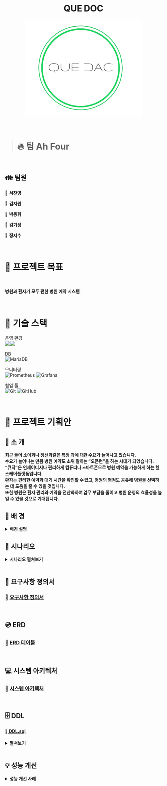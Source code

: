 <h1 align="center" >QUE DOC  </h1>

<div align="center">
  <img src="image/로고.png"  style="zoom:76%;" align="center"/>
</div>

<br>
<br>

>#  🔥 팀 Ah Four 


<br>

## 👪 팀원

🏃 **서찬영**

 🏃 **김지원**

🏃 **박동휘**

🏃 **김기성**

🏃 **정지수**

<br>

# 📌 프로젝트 목표

<br>

**병원과 환자가 모두 편한 병원 예약 시스템**

<br>

# 🔧 기술 스택 
운영 환경  
 ![](https://img.shields.io/badge/VMware-607078?logo=vmware&logoColor=white&style=for-the-badge)<img src="https://img.shields.io/badge/linux-%23FCC624.svg?&style=for-the-badge&logo=linux&logoColor=black" />
 
 DB  
![MariaDB](https://img.shields.io/badge/MariaDB-003545?style=for-the-badge&logo=mariadb&logoColor=white)  

모니터링  
![Prometheus](https://img.shields.io/badge/Prometheus-E6522C?style=for-the-badge&logo=Prometheus&logoColor=white) ![Grafana](https://img.shields.io/badge/grafana-%23F46800.svg?style=for-the-badge&logo=grafana&logoColor=white)  

협업 툴  
![Git](https://img.shields.io/badge/git-%23F05033.svg?style=for-the-badge&logo=git&logoColor=white) ![GitHub](https://img.shields.io/badge/github-%23121011.svg?style=for-the-badge&logo=github&logoColor=white) 



<br>

# 📮 프로젝트 기획안

## 💊 소 개
  
  <b>최근 들어 소아과나 정신과같은 특정 과에 대한 수요가 늘어나고 있습니다. <br>
  수요가 늘어나는 만큼 병원 예약도 소위 말하는 “오픈런”을 하는 시대가 되었습니다. <br> 
  “큐닥”은 언제어디서나 편리하게 컴퓨터나 스마트폰으로 병원 예약을 가능하게 하는 헬스케어플랫폼입니다.<br>
  환자는 편리한 예약과 대기 시간을 확인할 수 있고, 병원의 평점도 공유해 병원을 선택하는 데 도움을 줄 수 있을 것입니다.<br>
  또한 병원은 환자 관리와 예약을 전산화하여 업무 부담을 줄이고 병원 운영의 효율성을 높일 수 있을 것으로 기대됩니다. 
</b>

## 📰  배 경 
<details> <summary> <b> 배경 설명 </b> </summary>
<div align="center">
  <img src="image/뉴스 기사 .png"  style="zoom:76%;" align="center"/>
</div>
  <br>

  >대형병원 쏠림 현상이 날이 갈수록 심각해지고 있다. 일단 예약 자체가 어렵고 지루한 대기 시간을 지나 의사와 대면해도 진료는 몇 분 만에 끝난다. 환자들 사이에서 ‘대기 1시간, 진료 3분’ 이라는 말이 나올 정도로 불편과 불만이 커지고 있는 이유다. 특히 코로나19 시기를 지나면서 호흡기내과 등의 검사에 환자가 몰리는 현상이 커졌지만, 공간과 인력이 부족해 당장 대책 마련도 쉽지 않은 실정이다.

  >7일 보건복지부의 ‘2022 의료서비스 경험조사’ 결과 보고서(전국 7000가구 15세 이상 1만6466명 대상)에 따르면 2021년 7월부터 2022년 6월까지 1년간 병·의원 외래 진료를 받았다고 답한 비율은 55.1%를 기록했다. 지난해 국민의 절반 이상이 병·의원을 찾아 외래 진료를 받은 것이다.

  >이들이 외래 진료를 받기 위해 대기한 시간은 평균 16.0분, 의사의 평균 진료 시간은 8.9분으로 조사됐다. 다만 진료 시간이 1∼5분이라는 응답 비율이 49.2%로 가장 높았다. 실제로 병원을 찾는 환자들 사이에서 ‘진료 3분’이라는 내용의 불만이 나오는 이유다. 아울러 평균 수치임을 감안해도 진료 시간에 비해 대기 시간이 2배가량 길다.
</details>

## 📓  시나리오 

<details> <summary> <b> 시나리오 펼쳐보기 </b> </summary>

## 사용자 <br>
#### 시나리오 : 예약 <br>

> 1.	사용자는 주변 병원을 진료과목, 병원종류, 지역으로 검색할 수 있다.
> 2.	조건에 맞는 병원이 거리순, 별점순으로 추천되며 사용자는 병원의 현재 대기열 상태, 예상 대기시간을 확인한다.
> 3.  사용자는 집에서 미리 진료 날짜, 시간, 진료 받을 의사를 선택한다.
> 4.  예약 세부사항을 작성 후 병원의 기본 진료비를 선결제하고 예약한다.
> 4.  사용자는 집에서 예상 진료시간에 병원으로 찾아간다.

## 병원 <br>
#### 시나리오 : 병원 등록
> 1.	병원 관리자가 웹사이트에 가입하여 “병원 등록” 메뉴를 클릭한다.
> 2.	병원의 기본 정보(병원 이름, 주소, 전화번호, 진료과목 등)를 입력한다.
> 3.	병원 운영시간과 예약 가능한 날짜를 설정한다.
> 4.  필요할 경우 의료진 정보, 공지사항을 추가로 입력한다.

#### 시나리오 : 예약자 관리 및 알림

> 1.	병원에서는 실시간으로 예약한 사용자를 확인하고 관리할 수 있다.
> 2.  예약한 시간이나 날짜에 진료가 어려울 경우 미리 연락하여 일정을 관리한다.
> 3.  예약한 시간의 1시간전에 병원에서 자동으로 메시지 알림을 보내 사용자에게 진료시간이 임박했음을 알린다.
> 4.  사용자는 예약에 요청사항을 적어 진료시 의료진에게 필요한 정보를 알릴 수 있다.


#### 시나리오 : 병원 운영 시간 및 정보 수정
> 1.	병원의 갑작스런 사정으로 영업여부와 시간을 수정하고 싶을 땐 간단하게 <br>
 “병원 정보 관리” 메뉴에서 운영 시간 및 진료 정보를 수정한다.
> 2.	병원에서 일하는 의료진의 진료가능 시간대도 업데이트 가능하다.
> 3.  변경사항은 공지사항으로 병원 상세 정보 페이지에서 알린다.
</details>


<br>

## 📃 요구사항 정의서
### 📑 <a href = "./project/요구사항 정의서.xlsx"> 요구사항 정의서  </a>
<br>

## 💿 ERD
### 📀 <a href = "./image/ERD.png"> ERD  테이블  </a>
<br>

## 💻 시스템 아키텍처

### 💾 <a href = "./image/architecture.png"> 시스템 아키텍처   </a>
<br>


 ## 🗄️ DDL

 #### 📁<a href = "./db/DDL.sql"> DDL.sql   </a>

<details> <summary> <b>펼쳐보기</b></summary> <br>

 <details><summary> <b>1. CREATE</b> </summary> <br>

<details><summary> <b>user</b> </summary>

```
create table user (
	id	varchar(100)	NOT NULL,
	password	varchar(100)	NOT NULL,
	nickname	varchar(100)	NOT NULL,
	email	varchar(100)	NOT NULL,
	phone_number	varchar(100)	NOT NULL,
	address	varchar(200)	NOT NULL
);
```

```
ALTER TABLE user ADD CONSTRAINT PK_USER PRIMARY KEY (
	id
);
```
</details>
<details><summary> <b>manager</b> </summary>

```
create table manager (
	id	varchar(100)	NOT NULL,
	password	varchar(100)	NOT NULL,
	nickname	varchar(100)	NOT NULL,
	email	varchar(100)	NOT NULL,
	phone_number	varchar(100)	NOT NULL,
	address	varchar(200)	NOT NULL
);
```

```
ALTER TABLE manager ADD CONSTRAINT PK_MANAGER PRIMARY KEY (
	id
);

```
</details>

<details><summary> <b>payment</b> </summary>

```
CREATE TABLE payment (
	reservation_idx	int auto_increment primary key NOT NULL,
	hospital_idx	int	NOT NULL,
	user_id	varchar(100)	NOT NULL,
	payment_amount	int	NOT NULL,
	payment_date	datetime	NOT NULL,
	payment_method	varchar(100)	NOT NULL,
	payment_status	varchar(100)	NOT NULL,
	update_at	timestamp	NOT NULL
);
```

```
ALTER TABLE payment ADD CONSTRAINT FK_reservation_TO_payment_1 FOREIGN KEY (
	reservation_idx
)
REFERENCES reservation (
	idx
)ON DELETE CASCADE;
```
```
ALTER TABLE payment ADD CONSTRAINT FK_reservation_TO_payment_2 FOREIGN KEY (
	hospital_idx
)
REFERENCES reservation (
	hospital_idx
) ON DELETE CASCADE;
```
```
ALTER TABLE payment ADD CONSTRAINT FK_reservation_TO_payment_3 FOREIGN KEY (
	user_id
)
REFERENCES reservation (
  user_id
)ON DELETE CASCADE;
```
</details>

<details><summary> <b>doctorInfo</b> </summary>

```
CREATE TABLE doctorInfo (
	hospital_idx	int	NOT NULL,
	name	varchar(100)	NOT NULL,
	detail	varchar(500)	NOT NULL
);
```
```
ALTER TABLE doctorInfo ADD CONSTRAINT FK_hospital_TO_doctorInfo_1 FOREIGN KEY (
	hospital_idx
)
REFERENCES hospital (
	idx
)ON DELETE CASCADE;
```
</details>


<details><summary> <b>department</b> </summary>

```
CREATE TABLE department (
	department	int	NOT NULL,
	hospital_idx	int	NOT NULL
);
```
```
ALTER TABLE department ADD CONSTRAINT FK_hospital_TO_department_1 FOREIGN KEY (
	hospital_idx
)
REFERENCES hospital (
	idx
)ON DELETE CASCADE;
```
</details>

<details><summary> <b>review</b> </summary>

```
create table review (
	user_id	varchar(100)	NOT NULL,
	hospital_idx	int	NOT NULL,
	title	varchar(200)	NOT NULL,
	contents	varchar(1000)	NOT NULL,
	created_at	timestamp	NOT NULL,
	rating	float	NOT NULL,
	password	varchar(100)	NOT NULL	DEFAULT 0000,
	released	boolean	NOT NULL
);
```
```
ALTER TABLE review ADD CONSTRAINT FK_user_TO_review_1 FOREIGN KEY (
	user_id
)
REFERENCES user (
	id
)ON DELETE CASCADE;
```
```
ALTER TABLE review ADD CONSTRAINT FK_hospital_TO_review_1 FOREIGN KEY (
	hospital_idx
)
REFERENCES hospital (
	idx
)ON DELETE CASCADE;
```
</details>

<details><summary> <b>hospital</b> </summary>

```
CREATE TABLE hospital (
	idx	int auto_increment primary key NOT NULL,
	manager_id	varchar(100)	NOT NULL,
	name	varchar (100)	NOT NULL,
	address	varchar(200)	NOT NULL,
	number	varchar(100)	NOT NULL,
	type	varchar(100)	NULL
);
```
```
ALTER TABLE hospital ADD CONSTRAINT FK_manager_TO_hospital_1 FOREIGN KEY (
	manager_id
)
REFERENCES manager (
	id
)ON DELETE CASCADE;
```
</details>

<details><summary> <b>reservation</b> </summary>

```
CREATE TABLE reservation (
	idx	int auto_increment	primary key NOT NULL,
	hospital_idx	int	NOT NULL,
	user_id	varchar(100)	NOT NULL,
	visit_user	varchar(100)	NOT NULL,
	phone_number	varchar(100)	NOT NULL,
	content	varchar(500)	NOT NULL,
	admit	boolean	NOT NULL,
	reservation_date	timestamp	NOT NULL
);
```
```
ALTER TABLE reservation ADD CONSTRAINT FK_hospital_TO_reservation_1 FOREIGN KEY (
	hospital_idx
)
REFERENCES hospital (
	idx
)ON DELETE CASCADE;
```
```
ALTER TABLE reservation ADD CONSTRAINT FK_user_TO_reservation_1 FOREIGN KEY (
	user_id
)
REFERENCES user (
	id
)ON DELETE CASCADE;
```
</details>

<details><summary> <b>monday</b> </summary>

```
CREATE TABLE monday (
	open	boolean	NOT NULL,
	open_time	time	NULL,
	close_time	time	NULL,
	hospital_idx	int	NOT NULL
);
```
```
ALTER TABLE monday ADD CONSTRAINT FK_hospital_TO_monday_1 FOREIGN KEY (
	hospital_idx
)
REFERENCES hospital (
	idx
)ON DELETE CASCADE;
```
</details>

<details><summary> <b>tuesday</b> </summary>

```
CREATE TABLE tuesday (
	open	boolean	NOT NULL,
	open_time	time	NULL,
	close_time	time	NULL,
	hospital_idx	int	NOT NULL
);
```
```
ALTER TABLE tuesday ADD CONSTRAINT FK_hospital_TO_tuesday_1 FOREIGN KEY (
	hospital_idx
)
REFERENCES hospital (
	idx
);
```
</details>

<details><summary> <b> wendsday</b> </summary>

```
CREATE TABLE wendsday (
	open	boolean	NOT NULL,
	open_time	time	NULL,
	close_time	time	NULL,
	hospital_idx	int	NOT NULL
);
```
```
ALTER TABLE wendsday ADD CONSTRAINT FK_hospital_TO_wendsday_1 FOREIGN KEY (
	hospital_idx
)
REFERENCES hospital (
	idx
);
```
</details>

<details><summary> <b>thursday</b> </summary>

```
CREATE TABLE thursday (
	open	boolean	NOT NULL,
	open_time	time	NULL,
	close_time	time	NULL,
	hospital_idx	int	NOT NULL
);
```
```
ALTER TABLE thursday ADD CONSTRAINT FK_hospital_TO_thursday_1 FOREIGN KEY (
	hospital_idx
)
REFERENCES hospital (
	idx
);
```
</details>

<details><summary> <b>friday</b> </summary>

```
CREATE TABLE friday (
	open	boolean	NOT NULL,
	open_time	time	NULL,
	close_time	time	NULL,
	hospital_idx	int	NOT NULL
);
```
```
ALTER TABLE friday ADD CONSTRAINT FK_hospital_TO_friday_1 FOREIGN KEY (
	hospital_idx
)
REFERENCES hospital (
	idx
);
```
</details>

<details><summary> <b>saturday</b> </summary>

```
CREATE TABLE saturday (
	open	boolean	NOT NULL,
	open_time	time	NULL,
	close_time	time	NULL,
	hospital_idx	int	NOT NULL
);
```
```
ALTER TABLE saturday ADD CONSTRAINT FK_hospital_TO_saturday_1 FOREIGN KEY (
	hospital_idx
)
REFERENCES hospital (
	idx
);
```
</details>

<details><summary> <b>sunday</b> </summary>

```
CREATE TABLE sunday (
	open	boolean	NOT NULL,
	open_time	time	NULL,
	close_time	time	NULL,
	hospital_idx	int	NOT NULL
);
```
```
ALTER TABLE sunday ADD CONSTRAINT FK_hospital_TO_sunday_1 FOREIGN KEY (
	hospital_idx
)
REFERENCES hospital (
	idx
);
```
</details>

<details><summary> <b>announcement</b> </summary>

```
CREATE TABLE announcement (
	hospital_idx	int	NOT NULL,
	title	varchar(200)	NOT NULL,
	contents	varchar(2000)	NOT NULL,
	created_at	timestamp	NOT NULL
);
```
```
ALTER TABLE announcement ADD CONSTRAINT FK_hospital_TO_announcement_1 FOREIGN KEY (
	hospital_idx
)
REFERENCES hospital (
	idx
);
```
</details>
<br><br>

</details>

<details><summary> <b>2. INSERT</b> </summary> <Br>

<details><summary> <b>1. 사용자 가입</b> </summary>

```
insert user value(name, id, password, nickname, email, number, address) values ('name','id','password','nickname','email','010-0000-0000','address');

```
</details>

<details><summary> <b>2. 관리자 가입</b> </summary>

```
insert into manager (name, id, password, email, number, business_number) values ('name','id','password','email','010-0000-0000','business_number');

```
</details>

<details><summary> <b>3. 관리자 등록</b> </summary>

```
insert hospital (manager_id	varchar(100),name,address,number,type) values (?,?,?,?,?,?);
```
</details>

<details><summary> <b>4. 공지사항 올리기</b> </summary>

```
insert into announcement(title, contents,hospital_id, created_by) values(?,?,>,?);

```
</details>

<details><summary> <b>5. 예약 결제</b> </summary>

```
insert into payment(hospital_idx,	user_id,	payment_amount,
	payment_date,	payment_method,	payment_status,
	update_at) values (?,?,?,?,?,?,?);

```
</details>

<details><summary> <b>6. 리뷰 작성</b> </summary>

```
insert into review(title, contents, user_id, password, rating, created_by, release,hospital_id) values(?,?,?,?,?,?,?);

```
</details>

<details><summary> <b>7. 병원예약</b> </summary>

```
insert into reservation(hospital_idx,
	user_id,
	visit_user,
	phone_number,
	content,
	admit,
	reservation_dat) values(?,?,?,?,?,?,?);

```
</details>
<Br>
</details>

<details><summary> <b>3. SELECT</b> </summary>

<br>
<details><summary> <b>1. 사용자 로그인 </b> </summary>

```
select id, password from user where id = 'id' and password = 'password';

```
</details>
<details><summary> <b>2. 사용자 정보 조회</b> </summary>

```
select * from user where id = user_id;

```
</details>



<details><summary> <b>3. 관리자 로그인</b> </summary>

```
select id, password from manager where id = 'id' and password = 'password';

```
</details>

<details><summary> <b>4. 관리자 정보 조회</b> </summary>

```
select * from manager where id = user_id;

```
</details>

<details><summary> <b>5. 병원 정보 조회</b> </summary>

```
select * from hospital where manager_id = 'manager_id';

```
</details>

<details><summary> <b>6. 이름으로 찾기</b> </summary>

```
select name from hospital where name = 'hospital_name';

```
</details>

<details><summary> <b>7. 진료과목으로 찾기</b> </summary>

```
select name from hospital join department on hospital.id = department.hospital_id where department.name ='department_name';

```
</details>

<details><summary> <b>8. 병원 종류로 찾기</b> </summary>

```
select name from hospital where hospital_type = 'type';

```
</details>

<details><summary> <b>9. 지역으로 찾기</b> </summary>

```
select name from hospital where address = '%강남구%';

```
</details>

<details><summary> <b>10. 리뷰 조회</b> </summary>

```
select * from review where hospital_id = 'id' order by created_by;
```
```
select * from review where user_id = 'id' order by created_by;

```
</details>

<details><summary> <b>11. 종합 조회</b> </summary>

```
select sum(rating)/count(rating),* from review where hospital_id = id group by hospital_id;

```
</details>

<details><summary> <b>12. 예약 조회</b> </summary>

```
select * from reservation where user_id = 'id';
```
```
select * from reservation where hospital_id = 'id';

```
</details>

<details><summary> <b>13. 예약 확정 알림 ~ 예약 시간 알림</b> </summary>

```
select number from reservation join user on reservation.user_id = user.id where user.id = id;
```
</details><br>
</details>

<details><summary> <b>4. DELETE</b> </summary><br>
<details><summary> <b>1. 회원 탈퇴</b> </summary> 

```
delete from user where id = id;

```
</details>


<details><summary> <b>2. 관리자 탈퇴</b> </summary>

```
delete from manager where id = id;

```
</details>


<details><summary> <b>3. 결제 환불</b> </summary>

```
delete from payment where id = 'id';

```
</details>


<details><summary> <b>4. 리뷰 삭제</b> </summary>

```
delete from review where user_id ='id' and password='password';

```
</details>


<details><summary> <b>5. 예약 취소</b> </summary>

```
delete from reservation where idx = idx;

```
</details><br>
</details>
<details><summary> <b>5. UPDATE</b> </summary><br>
<details><summary> <b>1. 관리자 정보 수정</b> </summary>

```
update manager set password = 'newpassword' where id ='id';

```
</details>

<details><summary> <b>2. 병원 정보 수정  </b> </summary>

```
update hospital set hospital_type = 'another type';
```
</details>


<details><summary> <b>3. 리뷰 수정</b> </summary>

```
select user_id, password from review where user_id = 'id' and password = 'password'; 
update review set contents = 'newcontents'  where idx = idx;

```
</details>


<details><summary> <b>4. 예약 수정</b> </summary>

```
update reservation set name = 'newname' where idx=idx;

```
</details>

</details>

</details>

<br>


## 💡 성능 개선  

<details> <summary><b>성능 개선 사례<b> </summary>
<div align="center">
  <img src="image/유저의 예약 한병원보기.png"  style="zoom:76%;" align="center"/>
</div>
<div align="center">
  <img src="image/유저예약병원시간.png"  style="zoom:76%;" align="center"/>
</div>
<br>
[ 유저의 병원조회 인덱싱 사용후 성능개선 확인]
<div align="center">
  <img src="image/인덱싱.png"  style="zoom:76%;" align="center"/>
</div>
<div align="center">
  <img src="image/인덱싱 시간.png"  style="zoom:76%;" align="center"/>
</div>
<br>
[일반쿼리문 실행시 row 98639
실행시간 0.110 sec]

<div align="center">
  <img src="image/2만원 이상인 결제 조회.png"  style="zoom:76%;" align="center"/>
</div>
<div align="center">
  <img src="image/일반쿼리문 실행시.PNG"  style="zoom:76%;" align="center"/>
</div>
<div align="center">
  <img src="image/row수.PNG"  style="zoom:76%;" align="center"/>
</div>

<br>

[인덱스 쿼리문 실행시 row 49319 실행시간 0.016 sec]

<div align="center">
  <img src="image/인덱스.PNG"  style="zoom:76%;" align="center"/>
</div>
<div align="center">
  <img src="image/인덱스쿼리.PNG"  style="zoom:76%;" align="center"/>
</div>
<div align="center">
  <img src="image/인덱스쿼리로우.PNG"  style="zoom:76%;" align="center"/>
</div>
<div align="center">
  <img src="image/인덱스쿼리실행시간.PNG"  style="zoom:76%;" align="center"/>
</div>

[결과: 성능 rows: 50% 향상
실행시간 약 0.1초 단축]
</details>